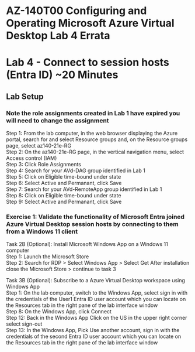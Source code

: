 # AZ-140T00 Configuring and Operating Microsoft Azure Virtual Desktop Lab 4 Errata

# Lab 4 - Connect to session hosts (Entra ID) ~20 Minutes

## Lab Setup

### Note the role assignments created in Lab 1 have expired you will need to change the assignment

Step 1: From the lab computer, in the web browser displaying the Azure portal, search for and select Resource groups and, on the Resource groups page, select az140-21e-RG <br>
Step 2: On the az140-21e-RG page, in the vertical navigation menu, select Access control (IAM) <br>
Step 3: Click Role Assignments <br>
Step 4: Search for your AVd-DAG group identified in Lab 1 <br>
Step 5: Click on Eligible time-bound under state <br>
Step 6: Select Active and Permanant, click Save <br>
Step 7: Search for your AVd-RemoteApp group identified in Lab 1 <br>
Step 8: Click on Eligible time-bound under state <br>
Step 9: Select Active and Permanant, click Save <br>

### Exercise 1: Validate the functionality of Microsoft Entra joined Azure Virtual Desktop session hosts by connecting to them from a Windows 11 client <br>

Task 2B (Optional): Install Microsoft Windows App on a Windows 11 computer <br>
Step 1: Launch the Microsoft Store <br>
Step 2: Search for RDP > Select Windows App > Select Get After installation close the Microsoft Store > continue to task 3 <br>

Task 3B (Optional): Subscribe to a Azure Virtual Desktop workspace using Windows App <br>
Step 1: On the lab computer, switch to the Windows App, select sign in with the credentials of the User1 Entra ID user account which you can locate on the Resources tab in the right pane of the lab interface window <br>
Step 8: On the Windows App, click Connect <br>
Step 12: Back in the Windows App Click on the US in the upper right corner select sign-out <br>
Step 13: In the Windows App, Pick Use another account, sign in with the credentials of the second Entra ID user account which you can locate on the Resources tab in the right pane of the lab interface window <br>
